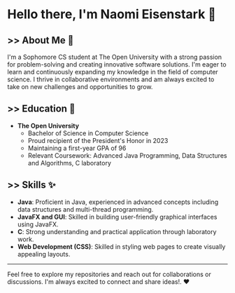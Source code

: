 # Hello there, I'm Naomi Eisenstark 👋

## >> About Me 💅
I'm a Sophomore CS student at The Open University with a strong passion for problem-solving and creating innovative software solutions. I'm eager to learn and continuously expanding my knowledge in the field of computer science. I thrive in collaborative environments and am always excited to take on new challenges and opportunities to grow.

## >> Education 🌱
- **The Open University**
  - Bachelor of Science in Computer Science
  - Proud recipient of the President's Honor in 2023
  - Maintaining a first-year GPA of 96
  - Relevant Coursework: Advanced Java Programming, Data Structures and Algorithms, C laboratory

## >> Skills ✨
- **Java**: Proficient in Java, experienced in advanced concepts including data structures and multi-thread programming.
- **JavaFX and GUI**: Skilled in building user-friendly graphical interfaces using JavaFX.
- **C**: Strong understanding and practical application through laboratory work.
- **Web Development (CSS)**: Skilled in styling web pages to create visually appealing layouts.

--------------------------------------------------------------------------------------
Feel free to explore my repositories and reach out for collaborations or discussions.
I'm always excited to connect and share ideas!. ❤️

<!--
**NaomiEisen/NaomiEisen** is a ✨ _special_ ✨ repository because its `README.md` (this file) appears on your GitHub profile.

Here are some ideas to get you started:
## Hi there 👋
- 🔭 I’m currently working on ...
- 🌱 I’m currently learning ...
- 👯 I’m looking to collaborate on ...
- 🤔 I’m looking for help with ...
- 💬 Ask me about ...
- 📫 How to reach me: ...
- 😄 Pronouns: ...
- ⚡ Fun fact: ...
-->
